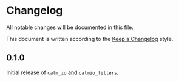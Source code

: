 # Changelog

All notable changes will be documented in this file.

This document is written according to the [Keep a Changelog][kac] style.

## 0.1.0

Initial release of `calm_io` and `calmio_filters`.

[kac]: https://keepachangelog.com
